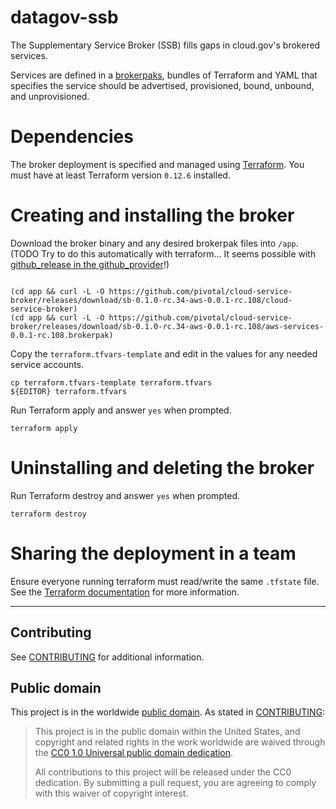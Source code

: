# datagov-ssb

The Supplementary Service Broker (SSB) fills gaps in cloud.gov's brokered
services.

Services are defined in a
[brokerpaks](https://github.com/pivotal/cloud-service-broker/blob/master/docs/brokerpak-intro.md),
bundles of Terraform and YAML that specifies the service should be
advertised, provisioned, bound, unbound, and unprovisioned.

# Dependencies

The broker deployment is specified and managed using
[Terraform](https://www.terraform.io/). You must have at least Terraform version
`0.12.6` installed.

# Creating and installing the broker

Download the broker binary and any desired brokerpak files into `/app`. (TODO
Try to do this automatically with terraform... It seems possible with
[github_release in the github_provider](https://registry.terraform.io/providers/hashicorp/github/latest/docs/data-sources/release)!)
```

(cd app && curl -L -O https://github.com/pivotal/cloud-service-broker/releases/download/sb-0.1.0-rc.34-aws-0.0.1-rc.108/cloud-service-broker)
(cd app && curl -L -O https://github.com/pivotal/cloud-service-broker/releases/download/sb-0.1.0-rc.34-aws-0.0.1-rc.108/aws-services-0.0.1-rc.108.brokerpak)

```

Copy the `terraform.tfvars-template` and edit in the values for any needed service accounts.
```
cp terraform.tfvars-template terraform.tfvars
${EDITOR} terraform.tfvars
```

Run Terraform apply and answer `yes` when prompted.
```
terraform apply
```

# Uninstalling and deleting the broker
Run Terraform destroy and answer `yes` when prompted.
```
terraform destroy
```

# Sharing the deployment in a team
Ensure everyone running terraform must read/write the same
`.tfstate` file. See the [Terraform
documentation](https://www.terraform.io/docs/state/remote.html) for more information.

---
## Contributing

See [CONTRIBUTING](CONTRIBUTING.md) for additional information.

## Public domain

This project is in the worldwide [public domain](LICENSE.md). As stated in [CONTRIBUTING](CONTRIBUTING.md):

> This project is in the public domain within the United States, and copyright and related rights in the work worldwide are waived through the [CC0 1.0 Universal public domain dedication](https://creativecommons.org/publicdomain/zero/1.0/).
>
> All contributions to this project will be released under the CC0 dedication. By submitting a pull request, you are agreeing to comply with this waiver of copyright interest.
